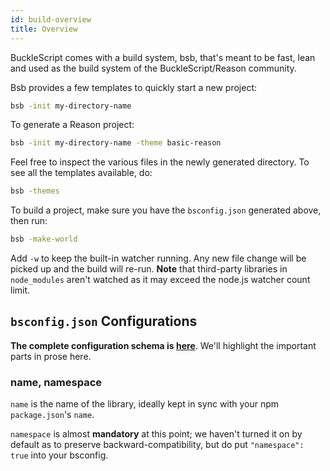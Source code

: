 ```yaml
---
id: build-overview
title: Overview
---
```


BuckleScript comes with a build system, bsb, that's meant to be fast, lean and used as the build system of the BuckleScript/Reason community.

Bsb provides a few templates to quickly start a new project:

```sh
bsb -init my-directory-name
```

To generate a Reason project:

```sh
bsb -init my-directory-name -theme basic-reason
```

Feel free to inspect the various files in the newly generated directory. To see all the templates available, do:

```sh
bsb -themes
```

<!-- TODO: clean up themes -->

To build a project, make sure you have the `bsconfig.json` generated above, then run:

```sh
bsb -make-world
```

Add `-w` to keep the built-in watcher running. Any new file change will be picked up and the build will re-run. **Note** that third-party libraries in `node_modules` aren't watched as it may exceed the node.js watcher count limit.

## `bsconfig.json` Configurations

**The complete configuration schema is [here](https://bucklescript.github.io/bucklescript/docson/#build-schema.json)**. We'll highlight the important parts in prose here.

### name, namespace

`name` is the name of the library, ideally kept in sync with your npm `package.json`'s `name`.

`namespace` is almost **mandatory** at this point; we haven't turned it on by default as to preserve backward-compatibility, but do put `"namespace": true` into your bsconfig.
